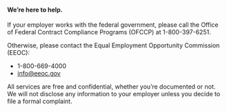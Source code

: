 ---
---

#### We’re here to help.

If your employer works with the federal government, please call the Office of Federal Contract Compliance Programs (OFCCP) at 1-800-397-6251.

Otherwise, please contact the Equal Employment Opportunity Commission (EEOC):

- 1-800-669-4000
- info@eeoc.gov

All services are free and confidential, whether you’re documented or not. We will not disclose any information to your employer unless you decide to file a formal complaint.
